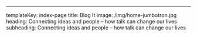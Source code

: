 ---
templateKey: index-page
title: Blog It
image: /img/home-jumbotron.jpg
heading: Connecting ideas and people – how talk can change our lives
subheading: Connecting ideas and people – how talk can change our lives

